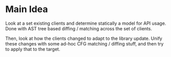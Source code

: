 # Main Idea

Look at a set existing clients and determine statically a model for API usage. Done with AST tree based diffing / matching across the set of clients.

Then, look at how the clients changed to adapt to the library update. Unify these changes with some ad-hoc CFG matching / diffing stuff, and then try to apply that to the target.